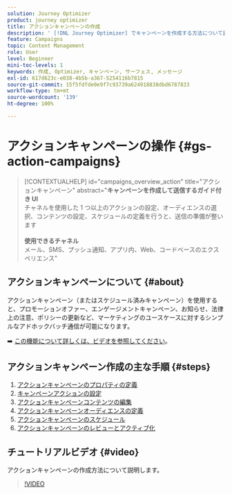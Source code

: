 ```yaml
---
solution: Journey Optimizer
product: journey optimizer
title: アクションキャンペーンの作成
description: ' [!DNL Journey Optimizer] でキャンペーンを作成する方法について説明します。'
feature: Campaigns
topic: Content Management
role: User
level: Beginner
mini-toc-levels: 1
keywords: 作成, Optimizer, キャンペーン, サーフェス, メッセージ
exl-id: 617d623c-e038-4b5b-a367-5254116b7815
source-git-commit: 15f5fdfde0e9f7c93739a624918838dbd6787833
workflow-type: tm+mt
source-wordcount: '139'
ht-degree: 100%

---
```



# アクションキャンペーンの操作 {#gs-action-campaigns}

>[!CONTEXTUALHELP]
>id="campaigns_overview_action"
>title="アクションキャンペーン"
>abstract="**キャンペーンを作成して送信するガイド付き UI**<br/>&#x200B;チャネルを使用した 1 つ以上のアクションの設定、オーディエンスの選択、コンテンツの設定、スケジュールの定義を行うと、送信の準備が整います&#x200B;<br/><br/>**使用できるチャネル**<br/>&#x200B;メール、SMS、プッシュ通知、アプリ内、Web、コードベースのエクスペリエンス"

## アクションキャンペーンについて {#about}

アクションキャンペーン（またはスケジュール済みキャンペーン）を使用すると、プロモーションオファー、エンゲージメントキャンペーン、お知らせ、法律上の注意、ポリシーの更新など、マーケティングのユースケースに対するシンプルなアドホックバッチ通信が可能になります。

➡️ [この機能について詳しくは、ビデオを参照してください](#video)。

## アクションキャンペーン作成の主な手順 {#steps}

1. [アクションキャンペーンのプロパティの定義](campaign-properties.md)
1. [キャンペーンアクションの設定](campaign-action.md)
1. [アクションキャンペーンコンテンツの編集](campaign-content.md)
1. [アクションキャンペーンオーディエンスの定義](campaign-audience.md)
1. [アクションキャンペーンのスケジュール](campaign-schedule.md)
1. [アクションキャンペーンのレビューとアクティブ化](review-activate-campaign.md)

## チュートリアルビデオ {#video}

アクションキャンペーンの作成方法について説明します。

>[!VIDEO](https://video.tv.adobe.com/v/3412405?quality=12&captions=jpn)
